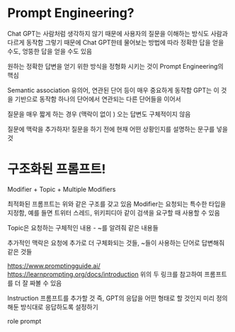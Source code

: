 # Prompt Engineering?
Chat GPT는 사람처럼 생각하지 않기 때문에 사용자의 질문을 이해하는 방식도 사람과 다르게 동작함
그렇기 때문에 Chat GPT한테 물어보는 방법에 따라 정확한 답을 얻을 수도, 엉뚱한 답을 얻을 수도 있음

원하는 정확한 답변을 얻기 위한 방식을 정형화 시키는 것이 Prompt Engineering의 핵심

Semantic association
유의어, 연관된 단어 등이 매우 중요하게 동작함
GPT는 이 것을 기반으로 동작함
하나의 단어에서 연관되는 다른 단어들을 이어서


질문을 매우 짧게 하는 경우 (맥락이 없이 )
오는 답변도 구체적이지 않음

질문에 맥락을 추가하자! 질문을 하기 전에 현재 어떤 상황인지를 설명하는 문구를 넣을 것

# 구조화된 프롬프트!
Modifier + Topic + Multiple Modifiers

최적화된 프롬프트는 위와 같은 구조를 갖고 있음
Modifier는 요청되는 특수한 타입을 지정함, 예를 들면 트위터 스레드, 위키피디아 같이 검색을 요구할 때 사용할 수 있음

Topic은 요청하는 구체적인 내용 - ~를 알려줘 같은 내용들

추가적인 맥락은 요청에 추가로 더 구체화되는 것들, ~들이 사용하는 단어로 답변해줘 같은 것들

https://www.promptingguide.ai/
https://learnprompting.org/docs/introduction
위의 두 링크를 참고하여 프롬프트를 더 잘 짜볼 수 있음

Instruction 프롬프트를 추가할 것
즉, GPT의 응답을 어떤 형태로 할 것인지 미리 정의해둔 방식대로 응답하도록 설정하기

role prompt
